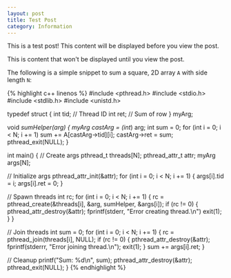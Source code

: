 ```yaml
---
layout: post
title: Test Post
category: Information
---
```

This is a test post!
This content will be displayed before you view the post.

<!--more-->

This is content that won't be displayed until you view the post.

The following is a simple snippet to sum a square, 2D array `A` with side length `N`:

{% highlight c++ linenos %}
#include <pthread.h>
#include <stdio.h>
#include <stdlib.h>
#include <unistd.h>

typedef struct {
  int tid;    // Thread ID
  int ret; // Sum of row
} myArg;

void *sumHelper(*arg) {
  myArg* castArg = (int*) arg;
  int sum = 0;
  for (int i = 0; i < N; i += 1)
    sum += A[castArg->tid][i];
  castArg->ret = sum;
  pthread_exit(NULL);
}

int main() {
  // Create args
  pthread_t threads[N];
  pthread_attr_t attr;
  myArg args[N];

  // Initialize args
  pthread_attr_init(&attr);
  for (int i = 0; i < N; i += 1) {
    args[i].tid = i;
    args[i].ret = 0;
  }

  // Spawn threads
  int rc;
  for (int i = 0; i < N; i += 1) {
    rc = pthread_create(&threads[i], &arg, sumHelper, &args[i]);
    if (rc != 0) {
      pthread_attr_destroy(&attr);
      fprintf(stderr, "Error creating thread.\n")
      exit(1);
    }
  }

  // Join threads
  int sum = 0;
  for (int i = 0; i < N; i += 1) {
    rc = pthread_join(threads[i], NULL);
    if (rc != 0) {
      pthread_attr_destroy(&attr);
      fprintf(stderrr, "Error joining thread.\n");
      exit(1);
    }
    sum += args[i].ret;
  }

  // Cleanup
  printf("Sum: %d\n", sum);
  pthread_attr_destroy(&attr);
  pthread_exit(NULL);
}
{% endhighlight %}
